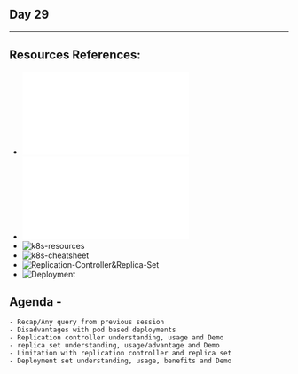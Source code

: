 ## Day 29
*************************************************************************************

## Resources References:
- ![Complete-Notes](../TrainingQueries-Agenda.txt)
- ![K8S-Contents](../K8S_DeepDive_Content.md)
- ![k8s-resources](../k8s_resources/)
- ![k8s-cheatsheet](https://jamesdefabia.github.io/docs/user-guide/kubectl-cheatsheet/)
- ![Replication-Controller&Replica-Set](../k8s_resources/04-05-Replicationcontroller-and-ReplicaSet/)
- ![Deployment](../k8s_resources/06-Deployment/)

## Agenda -
	- Recap/Any query from previous session
	- Disadvantages with pod based deployments
	- Replication controller understanding, usage and Demo
	- replica set understanding, usage/advantage and Demo
	- Limitation with replication controller and replica set
	- Deployment set understanding, usage, benefits and Demo
